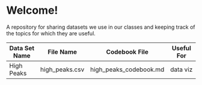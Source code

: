 # Welcome!
A repository for sharing datasets we use in our classes and keeping track of the topics for which they are useful.

| Data Set Name | File Name | Codebook File | Useful For |
| --- | --- | --- | --- |
| High Peaks | high_peaks.csv | high_peaks_codebook.md | data viz |
